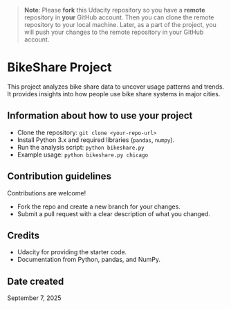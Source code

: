 >**Note**: Please **fork** this Udacity repository so you have a **remote** repository in **your** GitHub account. Then you can clone the remote repository to your local machine. Later, as a part of the project, you will push your changes to the remote repository in your GitHub account.


# BikeShare Project

This project analyzes bike share data to uncover usage patterns and trends.  
It provides insights into how people use bike share systems in major cities.

## Information about how to use your project

- Clone the repository: `git clone <your-repo-url>`
- Install Python 3.x and required libraries (`pandas`, `numpy`).
- Run the analysis script: `python bikeshare.py`
- Example usage: `python bikeshare.py chicago`

## Contribution guidelines

Contributions are welcome!  
- Fork the repo and create a new branch for your changes.  
- Submit a pull request with a clear description of what you changed.  

## Credits

- Udacity for providing the starter code.  
- Documentation from Python, pandas, and NumPy.  

## Date created

September 7, 2025